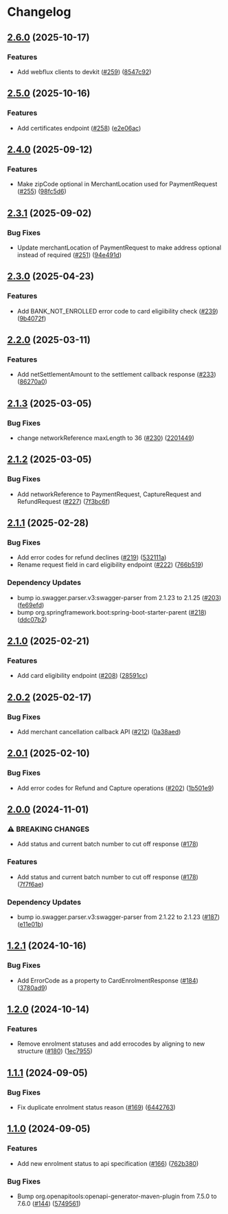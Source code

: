 # Changelog

## [2.6.0](https://github.com/BankAxept/bankaxept-epayment-development-kit/compare/v2.5.0...v2.6.0) (2025-10-17)


### Features

* Add webflux clients to devkit ([#259](https://github.com/BankAxept/bankaxept-epayment-development-kit/issues/259)) ([8547c92](https://github.com/BankAxept/bankaxept-epayment-development-kit/commit/8547c92e9dcb30b1e10b025c87dbd9da4d87b841))

## [2.5.0](https://github.com/BankAxept/bankaxept-epayment-development-kit/compare/v2.4.0...v2.5.0) (2025-10-16)


### Features

* Add certificates endpoint ([#258](https://github.com/BankAxept/bankaxept-epayment-development-kit/issues/258)) ([e2e06ac](https://github.com/BankAxept/bankaxept-epayment-development-kit/commit/e2e06ac67ee676549580fbe5307f172fbe02f85a))

## [2.4.0](https://github.com/BankAxept/bankaxept-epayment-development-kit/compare/v2.3.1...v2.4.0) (2025-09-12)


### Features

* Make zipCode optional in MerchantLocation used for PaymentRequest ([#255](https://github.com/BankAxept/bankaxept-epayment-development-kit/issues/255)) ([98fc5d6](https://github.com/BankAxept/bankaxept-epayment-development-kit/commit/98fc5d6fff5ed6091fea120c8ddff3a8ed2041d3))

## [2.3.1](https://github.com/BankAxept/bankaxept-epayment-development-kit/compare/v2.3.0...v2.3.1) (2025-09-02)


### Bug Fixes

* Update merchantLocation of PaymentRequest to make address optional instead of required ([#251](https://github.com/BankAxept/bankaxept-epayment-development-kit/issues/251)) ([94e491d](https://github.com/BankAxept/bankaxept-epayment-development-kit/commit/94e491d528931d612bf6b49548f30bb58af38aab))

## [2.3.0](https://github.com/BankAxept/bankaxept-epayment-development-kit/compare/v2.2.0...v2.3.0) (2025-04-23)


### Features

* Add BANK_NOT_ENROLLED error code to card eligiibility check ([#239](https://github.com/BankAxept/bankaxept-epayment-development-kit/issues/239)) ([9b4072f](https://github.com/BankAxept/bankaxept-epayment-development-kit/commit/9b4072f3a5847bb77e2803fb07155b109f213c89))

## [2.2.0](https://github.com/BankAxept/bankaxept-epayment-development-kit/compare/v2.1.3...v2.2.0) (2025-03-11)


### Features

* Add netSettlementAmount to the settlement callback response ([#233](https://github.com/BankAxept/bankaxept-epayment-development-kit/issues/233)) ([86270a0](https://github.com/BankAxept/bankaxept-epayment-development-kit/commit/86270a0557a5bf723c816bfc07dcc991e07a5514))

## [2.1.3](https://github.com/BankAxept/bankaxept-epayment-development-kit/compare/v2.1.2...v2.1.3) (2025-03-05)


### Bug Fixes

* change networkReference maxLength to 36 ([#230](https://github.com/BankAxept/bankaxept-epayment-development-kit/issues/230)) ([2201449](https://github.com/BankAxept/bankaxept-epayment-development-kit/commit/22014494a66c59da93c75c1e05f174f5e44fdedf))

## [2.1.2](https://github.com/BankAxept/bankaxept-epayment-development-kit/compare/v2.1.1...v2.1.2) (2025-03-05)


### Bug Fixes

* Add networkReference to PaymentRequest, CaptureRequest and RefundRequest ([#227](https://github.com/BankAxept/bankaxept-epayment-development-kit/issues/227)) ([7f3bc6f](https://github.com/BankAxept/bankaxept-epayment-development-kit/commit/7f3bc6f3c58b4523b3085e6f2e9d8318de7fc113))

## [2.1.1](https://github.com/BankAxept/bankaxept-epayment-development-kit/compare/v2.1.0...v2.1.1) (2025-02-28)


### Bug Fixes

* Add error codes for refund declines ([#219](https://github.com/BankAxept/bankaxept-epayment-development-kit/issues/219)) ([532111a](https://github.com/BankAxept/bankaxept-epayment-development-kit/commit/532111a79e02b89fe3eda9a5566a7ec9d8af3416))
* Rename request field in card eligibility endpoint ([#222](https://github.com/BankAxept/bankaxept-epayment-development-kit/issues/222)) ([766b519](https://github.com/BankAxept/bankaxept-epayment-development-kit/commit/766b51930e681c2470233ee3a6e573faf01569fc))


### Dependency Updates

* bump io.swagger.parser.v3:swagger-parser from 2.1.23 to 2.1.25 ([#203](https://github.com/BankAxept/bankaxept-epayment-development-kit/issues/203)) ([fe69efd](https://github.com/BankAxept/bankaxept-epayment-development-kit/commit/fe69efd31dfbb09f8ab80ec03316929162936f12))
* bump org.springframework.boot:spring-boot-starter-parent ([#218](https://github.com/BankAxept/bankaxept-epayment-development-kit/issues/218)) ([ddc07b2](https://github.com/BankAxept/bankaxept-epayment-development-kit/commit/ddc07b2b67e8e72c2a51bf53ab05d8a5ebbe930f))

## [2.1.0](https://github.com/BankAxept/bankaxept-epayment-development-kit/compare/v2.0.2...v2.1.0) (2025-02-21)


### Features

* Add card eligibility endpoint ([#208](https://github.com/BankAxept/bankaxept-epayment-development-kit/issues/208)) ([28591cc](https://github.com/BankAxept/bankaxept-epayment-development-kit/commit/28591cc15e40ed966a40b716023da6bc43d60d0d))

## [2.0.2](https://github.com/BankAxept/bankaxept-epayment-development-kit/compare/v2.0.1...v2.0.2) (2025-02-17)


### Bug Fixes

* Add merchant cancellation callback API ([#212](https://github.com/BankAxept/bankaxept-epayment-development-kit/issues/212)) ([0a38aed](https://github.com/BankAxept/bankaxept-epayment-development-kit/commit/0a38aeda97c6bdef4f9a2ef544127ad216fc2471))

## [2.0.1](https://github.com/BankAxept/bankaxept-epayment-development-kit/compare/v2.0.0...v2.0.1) (2025-02-10)


### Bug Fixes

* Add error codes for Refund and Capture operations ([#202](https://github.com/BankAxept/bankaxept-epayment-development-kit/issues/202)) ([1b501e9](https://github.com/BankAxept/bankaxept-epayment-development-kit/commit/1b501e986704c10b023c8d5c709657c6900944d8))

## [2.0.0](https://github.com/BankAxept/bankaxept-epayment-development-kit/compare/v1.2.1...v2.0.0) (2024-11-01)


### ⚠ BREAKING CHANGES

* Add status and current batch number to cut off response ([#178](https://github.com/BankAxept/bankaxept-epayment-development-kit/issues/178))

### Features

* Add status and current batch number to cut off response ([#178](https://github.com/BankAxept/bankaxept-epayment-development-kit/issues/178)) ([7f7f6ae](https://github.com/BankAxept/bankaxept-epayment-development-kit/commit/7f7f6aed011c595d29c0553b7efe9763f2c93fcc))


### Dependency Updates

* bump io.swagger.parser.v3:swagger-parser from 2.1.22 to 2.1.23 ([#187](https://github.com/BankAxept/bankaxept-epayment-development-kit/issues/187)) ([e11e01b](https://github.com/BankAxept/bankaxept-epayment-development-kit/commit/e11e01bfe5cba4fca8e8cbd3c339bf241e892484))

## [1.2.1](https://github.com/BankAxept/bankaxept-epayment-development-kit/compare/v1.2.0...v1.2.1) (2024-10-16)


### Bug Fixes

* Add ErrorCode as a property to CardEnrolmentResponse ([#184](https://github.com/BankAxept/bankaxept-epayment-development-kit/issues/184)) ([3780ad9](https://github.com/BankAxept/bankaxept-epayment-development-kit/commit/3780ad975eab24632a25da9374074a2ee8b3f00b))

## [1.2.0](https://github.com/BankAxept/bankaxept-epayment-development-kit/compare/v1.1.1...v1.2.0) (2024-10-14)


### Features

* Remove enrolment statuses and add errocodes by aligning to new structure ([#180](https://github.com/BankAxept/bankaxept-epayment-development-kit/issues/180)) ([1ec7955](https://github.com/BankAxept/bankaxept-epayment-development-kit/commit/1ec7955a9ba2578cece0cbb66609c63e88ca17a5))

## [1.1.1](https://github.com/BankAxept/bankaxept-epayment-development-kit/compare/v1.1.0...v1.1.1) (2024-09-05)


### Bug Fixes

* Fix duplicate enrolment status reason ([#169](https://github.com/BankAxept/bankaxept-epayment-development-kit/issues/169)) ([6442763](https://github.com/BankAxept/bankaxept-epayment-development-kit/commit/6442763f478b5f53411b3c8ece43f604917ac881))

## [1.1.0](https://github.com/BankAxept/bankaxept-epayment-development-kit/compare/1.0.3...v1.1.0) (2024-09-05)


### Features

* Add new enrolment status to api specification ([#166](https://github.com/BankAxept/bankaxept-epayment-development-kit/issues/166)) ([762b380](https://github.com/BankAxept/bankaxept-epayment-development-kit/commit/762b380eed03fb9f08665cf554d7c94c98e464ef))


### Bug Fixes

* Bump org.openapitools:openapi-generator-maven-plugin from 7.5.0 to 7.6.0 ([#144](https://github.com/BankAxept/bankaxept-epayment-development-kit/issues/144)) ([5749561](https://github.com/BankAxept/bankaxept-epayment-development-kit/commit/5749561064bf6694904958c8c304dc7be0daace6))
